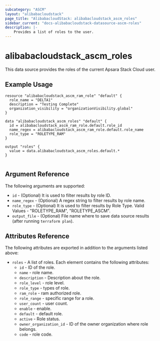 ```yaml
---
subcategory: "ASCM"
layout: "alibabacloudstack"
page_title: "AlibabacloudStack: alibabacloudstack_ascm_roles"
sidebar_current: "docs-alibabacloudstack-datasource-ascm-roles"
description: |-
    Provides a list of roles to the user.
---
```


# alibabacloudstack\_ascm_roles

This data source provides the roles of the current Apsara Stack Cloud user.

## Example Usage

```
resource "alibabacloudstack_ascm_ram_role" "default" {
  role_name = "DELTA1"
  description = "Testing Complete"
  organization_visibility = "organizationVisibility.global"
}

data "alibabacloudstack_ascm_roles" "default" {
  id = alibabacloudstack_ascm_ram_role.default.role_id
  name_regex = alibabacloudstack_ascm_ram_role.default.role_name
  role_type = "ROLETYPE_RAM"
}

output "roles" {
  value = data.alibabacloudstack_ascm_roles.default.*
}


```

## Argument Reference

The following arguments are supported:

* `id` - (Optional) It is used to filter results by role ID.
* `name_regex` - (Optional) A regex string to filter results by role name.
* `role_type` - (Optional) It is used to filter results by Role Type. Valid Values - "ROLETYPE_RAM", "ROLETYPE_ASCM".
* `output_file` - (Optional) File name where to save data source results (after running `terraform plan`).

## Attributes Reference

The following attributes are exported in addition to the arguments listed above:

* `roles` - A list of roles. Each element contains the following attributes:
    * `id` - ID of the role.
    * `name` - role name.
    * `description` - Description about the role.
    * `role_level` - role level.
    * `role_type` - types of role.
    * `ram_role` - ram authorized role.
    * `role_range` - specific range for a role.
    * `user_count` - user count.
    * `enable` - enable.
    * `default` - default role.
    * `active` - Role status.
    * `owner_organization_id` - ID of the owner organization where role belongs.
    * `code` - role code.
     
